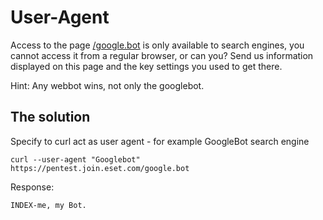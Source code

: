 # User-Agent
Access to the page [/google.bot](https://pentest.join.eset.com/google.bot) is only available to search engines, 
you cannot access it from a regular browser, or can you? Send us information displayed on this page and the key 
settings you used to get there.

Hint: Any webbot wins, not only the googlebot.

## The solution

Specify to curl act as user agent - for example GoogleBot search engine
```
curl --user-agent "Googlebot"  https://pentest.join.eset.com/google.bot
```

Response:
```
INDEX-me, my Bot.
```